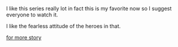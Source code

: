 I like this series really lot in fact this is my favorite now so I suggest everyone to watch it.

I like the fearless attitude of the heroes in that.

[for more story](http://www.imdb.com/title/tt0460681/plotsummary)
